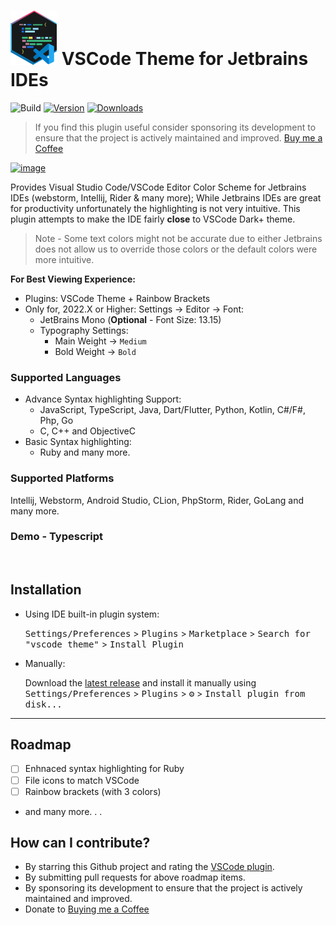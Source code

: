 # <img src="src/main/resources/META-INF/pluginIcon.svg" alt="drawing" width="75"/> VSCode Theme for Jetbrains IDEs

![Build](https://github.com/dinbtechit/vscode-theme/workflows/Build/badge.svg)
[![Version](https://img.shields.io/jetbrains/plugin/v/19177.svg)](https://plugins.jetbrains.com/plugin/19177)
[![Downloads](https://img.shields.io/jetbrains/plugin/d/19177.svg)](https://plugins.jetbrains.com/plugin/19177)


<!-- Plugin description -->
> If you find this plugin useful consider sponsoring its development to ensure that the project is actively maintained and improved. [Buy me a Coffee](https://www.buymeacoffee.com/dinbtechit) 

[![image](https://user-images.githubusercontent.com/17984781/201556781-ed055fea-3217-421c-a4b6-296af779c1ce.png)](https://www.buymeacoffee.com/dinbtechit)


Provides Visual Studio Code/VSCode Editor Color Scheme for Jetbrains IDEs (webstorm, Intellij, Rider & many more);
While Jetbrains IDEs are great for productivity unfortunately the highlighting is not very
intuitive. This plugin attempts to make the IDE fairly **close** to VSCode Dark+ theme. 

> Note - Some text colors might not be accurate due to either Jetbrains does not allow us to override those colors or the default colors were more intuitive. 

**For Best Viewing Experience:** 
- Plugins: VSCode Theme + Rainbow Brackets
- Only for, 2022.X or Higher: Settings -> Editor -> Font:
  - JetBrains Mono (**Optional** - Font Size: 13.15)
  - Typography Settings: 
    - Main Weight -> `Medium`
    - Bold Weight -> `Bold`

### Supported Languages
- Advance Syntax highlighting Support: 
  - JavaScript, TypeScript, Java, Dart/Flutter, Python, Kotlin, C#/F#, Php, Go
  - C, C++ and ObjectiveC
- Basic Syntax highlighting:
  - Ruby and many more. 

### Supported Platforms
Intellij, Webstorm, Android Studio, CLion, PhpStorm, Rider, GoLang and many more.

### Demo - Typescript

<img style="transform: scale(0.60)" src="https://plugins.jetbrains.com/files/19177/screenshot_597cfa44-635d-4abd-85ef-e08775575963" alt=""/>

<!-- Plugin description end -->

## Installation

- Using IDE built-in plugin system:
  
  <kbd>Settings/Preferences</kbd> > <kbd>Plugins</kbd> > <kbd>Marketplace</kbd> > <kbd>Search for "vscode theme"</kbd> >
  <kbd>Install Plugin</kbd>
  
- Manually:

  Download the [latest release](https://github.com/dinbtechit/vscode-theme/releases/latest) and install it manually using
  <kbd>Settings/Preferences</kbd> > <kbd>Plugins</kbd> > <kbd>⚙️</kbd> > <kbd>Install plugin from disk...</kbd>

---
## Roadmap
- [ ] Enhnaced syntax highlighting for Ruby 
- [ ] File icons to match VSCode
- [ ] Rainbow brackets (with 3 colors)
- and many more. . .

## How can I contribute?

- By starring this Github project and rating the [VSCode plugin](https://plugins.jetbrains.com/plugin/19177-vscode-theme).
- By submitting pull requests for above roadmap items.
- By sponsoring its development to ensure that the project is actively maintained and improved. 
- Donate to [Buying me a Coffee](https://www.buymeacoffee.com/dinbtechit)
